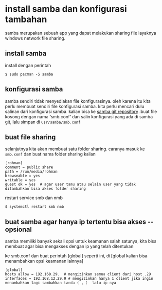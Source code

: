 # install samba dan konfigurasi tambahan
samba merupakan sebuah app yang dapat melakukan sharing file layaknya windows network file sharing.

## install samba
install dengan perintah 

```
$ sudo pacman -S samba
```

## konfigurasi samba
samba sendiri tidak menyediakan file konfigurasinya. oleh karena itu kita perlu membuat sendiri file konfigurasi samba. 
kita perlu mencari dulu salinan dari konfigurasi samba. kalian bisa ke [samba git repository](https://git.samba.org/samba.git/?p=samba.git;a=blob_plain;f=examples/smb.conf.default;hb=HEAD) 
.buat file kosong dengan nama 'smb.conf' dan salin konfigurasi yang ada di samba git, lalu simpan di `usr/samba/smb.conf`

## buat file sharing
selanjutnya kita akan membuat satu folder sharing. caranya masuk ke `smb.conf` dan buat nama folder sharing kalian
```
[rohman]
comment = public share
path = /run/media/rohman
browseable = yes
writable = yes
guest ok = yes  # agar user tamu atau selain user yang tidak ditambahkan bisa akses folder sharing
```

restart service smb dan nmb
```
$ systemctl restart smb nmb
```

## buat samba agar hanya ip tertentu bisa akses  -- opsional
samba memiliki banyak sekali opsi untuk keamanan salah satunya, kita bisa membuat agar bisa mengakses dengan ip yang telah ditentukan

ke smb.conf dan buat perintah [global] seperti ini, di [global kalian bisa menambahkan opsi keamanan lainnya]
```
[global]
hosts allow = 192.168.29.  # mengizinkan semua client dari host .29
interfaces = 192.168.12.29.9 # mengizinkan hanya 1 client jika ingin menambahkan lagi tambahkan tanda ( , )  lalu ip nya
```





